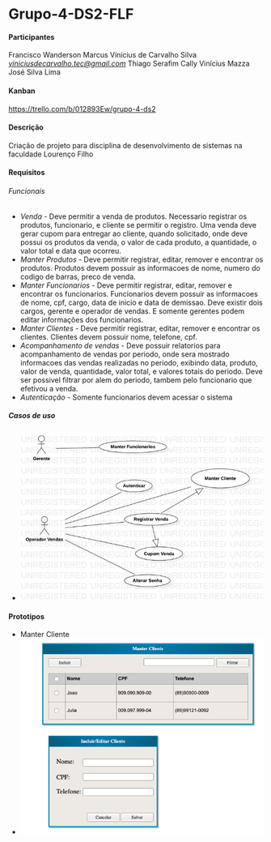 # Grupo-4-DS2-FLF

#### Participantes
Francisco Wanderson
Marcus Vinícius de Carvalho Silva *viniciusdecarvalho.tec@gmail.com*
Thiago Serafim Cally
Vinícius Mazza
José Silva Lima

#### Kanban
https://trello.com/b/012893Ew/grupo-4-ds2

#### Descrição
Criação de projeto para disciplina de desenvolvimento de sistemas na faculdade Lourenço Filho

#### Requisitos
###### Funcionais
  - *Venda* - Deve permitir a venda de produtos. Necessario registrar os produtos, funcionario, e cliente se permitir o registro. Uma venda deve gerar cupom para entregar ao cliente, quando solicitado, onde deve possui os produtos da venda, o valor de cada produto, a quantidade, o valor total e data que ocorreu.
  - *Manter Produtos* - Deve permitir registrar, editar, remover e encontrar os produtos. Produtos devem possuir as informacoes de nome, numero do codigo de barras, preco de venda.
  - *Manter Funcionarios* - Deve permitir registrar, editar, remover e encontrar os funcionarios. Funcionarios devem possuir as informacoes de nome, cpf, cargo, data de inicio e data de demissao. Deve existir dois cargos, gerente e operador de vendas. E somente gerentes podem editar informações dos funcionarios.
  - *Manter Clientes* - Deve permitir registrar, editar, remover e encontrar os clientes. Clientes devem possuir nome, telefone, cpf.
  - *Acompanhamento de vendas* - Deve possuir relatorios para acompanhamento de vendas por periodo, onde sera mostrado informacoes das vendas realizadas no periodo, exibindo data, produto, valor de venda, quantidade, valor total, e valores totais do periodo. Deve ser possivel filtrar por alem do periodo, tambem pelo funcionario que efetivou a venda.
  - *Autenticação* - Somente funcionarios devem acessar o sistema
    
##### Casos de uso
  - ![DiagramaUsoGeral](https://github.com/viniciusdecarvalho/Grupo-4-DS2-FLF/blob/main/projeto/UC01.png?raw=true "DiagramaUsoGeral")

#### Prototipos
  - Manter Cliente
  - ![ManterClientePrototipo](https://github.com/viniciusdecarvalho/Grupo-4-DS2-FLF/blob/main/projeto/Manter%20Cliente%20-%20prototipo.png?raw=true "ManterClientePrototipo")
